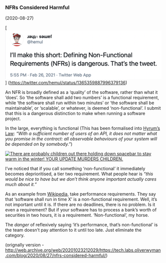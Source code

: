 ### NFRs Considered Harmful

(2020-08-27)

[![I’ll make this short: Defining Non-Functional Requirements (NFRs) is dangerous. That’s the tweet.](nfrs-considered-harmful-tweet.png)]
(https://twitter.com/hemul/status/1365359887996379136)

An NFR is broadly defined as a ‘quality’ of the software, rather than what it ‘does’. So ‘the software shall add two numbers’ is a functional requirement, while ‘the software shall run within two minutes’ or ‘the software shall be maintainable’, or ‘scalable’, or whatever, is deemed ‘non-functional’. I submit that this is a dangerous distinction to make when running a software project.

In the large, everything is functional (This has been formalised into [Hyrum’s Law](https://www.hyrumslaw.com): _“With a sufficient number of users of an API, it does not matter what you promise in the contract: all observable behaviours of your system will be depended on by somebody.”_)

[![There are probably children out there holding down spacebar to stay warm in the winter! YOUR UPDATE MURDERS CHILDREN.](https://imgs.xkcd.com/comics/workflow.png)](https://xkcd.com/1172/)

I’ve noticed that if you call something ‘non-functional’ it immediately becomes deprioritised, a tier two requirement. What people hear is _“this would be nice to have but we don’t think anyone important actually cares much about it.”_

As an example from [Wikipedia](https://en.wikipedia.org/wiki/Non-functional_requirement), take performance requirements. They say that ‘software shall run in time X’ is a non-functional requirement. Well, it’s not important until it is. If there are no deadlines, there is no problem. Is it even a requirement? But if your software has to process a bank’s worth of securities in two hours, it is a requirement. ‘Non-functional’, my horse.

The *danger* of reflexively saying ‘it’s performance, that’s non-functional’ is the team doesn’t pay attention to it until too late. Just eliminate the category.

(orignally version - http://web.archive.org/web/20201023212029/https://tech.labs.oliverwyman.com/blog/2020/08/27/nfrs-considered-harmful/)